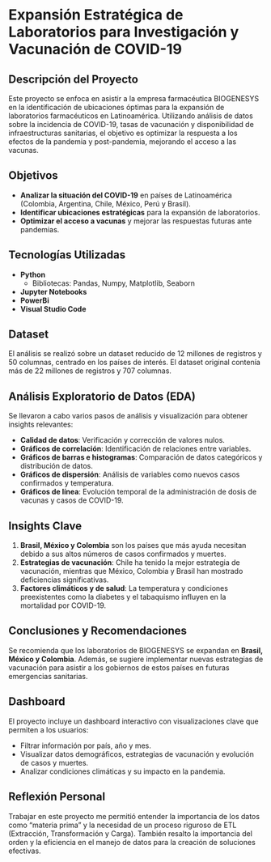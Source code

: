 # Expansión Estratégica de Laboratorios para Investigación y Vacunación de COVID-19

## Descripción del Proyecto

Este proyecto se enfoca en asistir a la empresa farmacéutica BIOGENESYS en la identificación de ubicaciones óptimas para la expansión de laboratorios farmacéuticos en Latinoamérica. Utilizando análisis de datos sobre la incidencia de COVID-19, tasas de vacunación y disponibilidad de infraestructuras sanitarias, el objetivo es optimizar la respuesta a los efectos de la pandemia y post-pandemia, mejorando el acceso a las vacunas.

## Objetivos

- **Analizar la situación del COVID-19** en países de Latinoamérica (Colombia, Argentina, Chile, México, Perú y Brasil).
- **Identificar ubicaciones estratégicas** para la expansión de laboratorios.
- **Optimizar el acceso a vacunas** y mejorar las respuestas futuras ante pandemias.

## Tecnologías Utilizadas

- **Python**
  - Bibliotecas: Pandas, Numpy, Matplotlib, Seaborn
- **Jupyter Notebooks**
- **PowerBi**
- **Visual Studio Code**

## Dataset

El análisis se realizó sobre un dataset reducido de 12 millones de registros y 50 columnas, centrado en los países de interés. El dataset original contenía más de 22 millones de registros y 707 columnas.

## Análisis Exploratorio de Datos (EDA)

Se llevaron a cabo varios pasos de análisis y visualización para obtener insights relevantes:
- **Calidad de datos**: Verificación y corrección de valores nulos.
- **Gráficos de correlación**: Identificación de relaciones entre variables.
- **Gráficos de barras e histogramas**: Comparación de datos categóricos y distribución de datos.
- **Gráficos de dispersión**: Análisis de variables como nuevos casos confirmados y temperatura.
- **Gráficos de línea**: Evolución temporal de la administración de dosis de vacunas y casos de COVID-19.

## Insights Clave

1. **Brasil, México y Colombia** son los países que más ayuda necesitan debido a sus altos números de casos confirmados y muertes.
2. **Estrategias de vacunación**: Chile ha tenido la mejor estrategia de vacunación, mientras que México, Colombia y Brasil han mostrado deficiencias significativas.
3. **Factores climáticos y de salud**: La temperatura y condiciones preexistentes como la diabetes y el tabaquismo influyen en la mortalidad por COVID-19.

## Conclusiones y Recomendaciones

Se recomienda que los laboratorios de BIOGENESYS se expandan en **Brasil, México y Colombia**. Además, se sugiere implementar nuevas estrategias de vacunación para asistir a los gobiernos de estos países en futuras emergencias sanitarias.

## Dashboard

El proyecto incluye un dashboard interactivo con visualizaciones clave que permiten a los usuarios:
- Filtrar información por país, año y mes.
- Visualizar datos demográficos, estrategias de vacunación y evolución de casos y muertes.
- Analizar condiciones climáticas y su impacto en la pandemia.

## Reflexión Personal

Trabajar en este proyecto me permitió entender la importancia de los datos como “materia prima” y la necesidad de un proceso riguroso de ETL (Extracción, Transformación y Carga). También resalto la importancia del orden y la eficiencia en el manejo de datos para la creación de soluciones efectivas.
